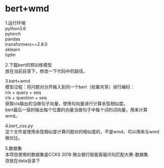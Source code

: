 # bert+wmd
1.运行环境  
python3.6  
pytorch  
pandas  
transformers==2.8.0  
sklearn  
tqdm  

2.下载bert的预训练模型  
放在当前目录下，修改一下代码中的路径。

3.bert+wmd  
模型过程：将问题对分开输入到同一个bert（权重共享）进行编码：    
cls + query + seq   
cls + question + seq   
获取cls输出的当做句子向量，使用句向量进行计算余弦相似度。  
bert最后一层的输出每个位置的向量当做句子中每个词的词向量，用来计算wmd。

4.bert_cos.py  
这个文件是使用余弦相似度计算问题对的相似度的，不是wmd，可以用来与wmd做对比。

5.数据集  
本项目使用的数据集是CCKS 2018 微众银行智能客服问句匹配大赛-数据集    
存放在data目录下

